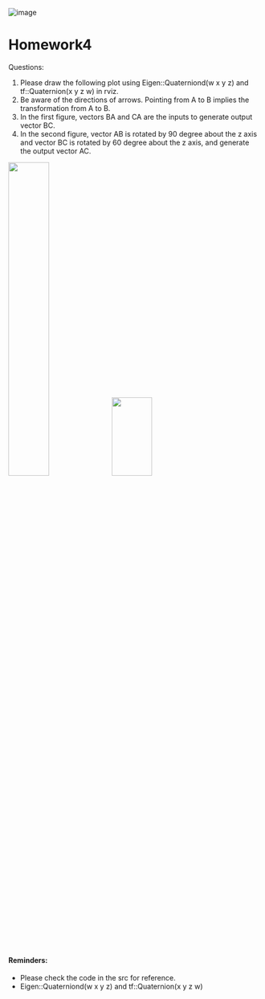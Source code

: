 ![image](https://github.com/Robotics-Aerial-Robots/Homework2/blob/master/photo/LOGO%20%E4%B8%AD%E8%8B%B1%E6%96%87%E6%A9%AB.png)
# Homework4
Questions:
1. Please draw the following plot using Eigen::Quaterniond(w x y z) and tf::Quaternion(x y z w) in rviz.	
2. Be aware of the directions of arrows. Pointing from  A to B implies the transformation from A to B.	
3. In the first figure, vectors BA and CA are the inputs to generate output vector BC.	
4. In the second figure, vector AB is rotated by 90 degree about the z axis and vector BC is rotated by 60 degree about the z axis, and generate the output vector AC.	

<img src="https://github.com/Robotics-Aerial-Robots/Homework/blob/master/photo/week_3_2.png" width="40%" height="40%">	
<img src="https://github.com/Robotics-Aerial-Robots/Homework/blob/master/photo/week_3_1.png" width="40%" height="20%">	

#### Reminders:
* Please check the code in the src for reference.	
* Eigen::Quaterniond(w x y z) and tf::Quaternion(x y z w)	
